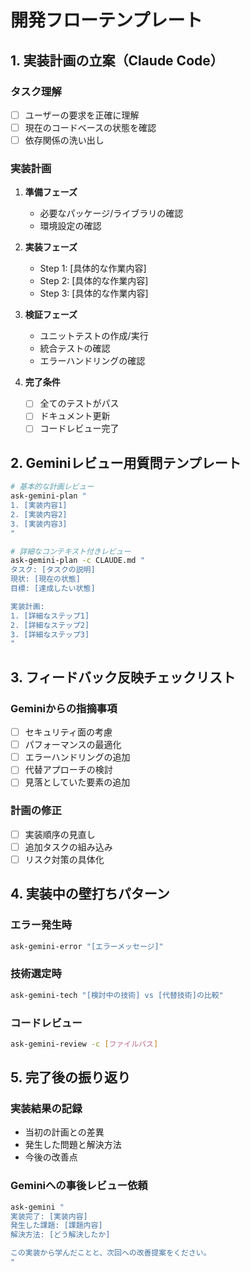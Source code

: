 # 開発フローテンプレート

## 1. 実装計画の立案（Claude Code）

### タスク理解
- [ ] ユーザーの要求を正確に理解
- [ ] 現在のコードベースの状態を確認
- [ ] 依存関係の洗い出し

### 実装計画
1. **準備フェーズ**
   - 必要なパッケージ/ライブラリの確認
   - 環境設定の確認

2. **実装フェーズ**
   - Step 1: [具体的な作業内容]
   - Step 2: [具体的な作業内容]
   - Step 3: [具体的な作業内容]

3. **検証フェーズ**
   - ユニットテストの作成/実行
   - 統合テストの確認
   - エラーハンドリングの確認

4. **完了条件**
   - [ ] 全てのテストがパス
   - [ ] ドキュメント更新
   - [ ] コードレビュー完了

## 2. Geminiレビュー用質問テンプレート

```bash
# 基本的な計画レビュー
ask-gemini-plan "
1. [実装内容1]
2. [実装内容2]
3. [実装内容3]
"

# 詳細なコンテキスト付きレビュー
ask-gemini-plan -c CLAUDE.md "
タスク: [タスクの説明]
現状: [現在の状態]
目標: [達成したい状態]

実装計画:
1. [詳細なステップ1]
2. [詳細なステップ2]
3. [詳細なステップ3]
"
```

## 3. フィードバック反映チェックリスト

### Geminiからの指摘事項
- [ ] セキュリティ面の考慮
- [ ] パフォーマンスの最適化
- [ ] エラーハンドリングの追加
- [ ] 代替アプローチの検討
- [ ] 見落としていた要素の追加

### 計画の修正
- [ ] 実装順序の見直し
- [ ] 追加タスクの組み込み
- [ ] リスク対策の具体化

## 4. 実装中の壁打ちパターン

### エラー発生時
```bash
ask-gemini-error "[エラーメッセージ]"
```

### 技術選定時
```bash
ask-gemini-tech "[検討中の技術] vs [代替技術]の比較"
```

### コードレビュー
```bash
ask-gemini-review -c [ファイルパス]
```

## 5. 完了後の振り返り

### 実装結果の記録
- 当初の計画との差異
- 発生した問題と解決方法
- 今後の改善点

### Geminiへの事後レビュー依頼
```bash
ask-gemini "
実装完了: [実装内容]
発生した課題: [課題内容]
解決方法: [どう解決したか]

この実装から学んだことと、次回への改善提案をください。
"
```